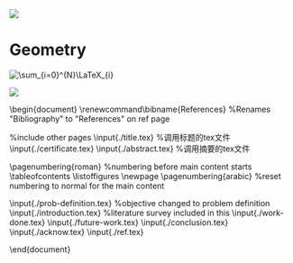 
<head>
    <script src="https://cdn.mathjax.org/mathjax/latest/MathJax.js?config=TeX-AMS-MML_HTMLorMML" type="text/javascript"></script>
    <img src="http://latex.codecogs.com/gif.latex?\frac{\partial J}{\partial \theta_k^{(j)}}=\sum_{i:r(i,j)=1}{\big((\theta^{(j)})^Tx^{(i)}-y^{(i,j)}\big)x_k^{(i)}}+\lambda \theta_k^{(j)}" />
    <script type="text/x-mathjax-config">
        MathJax.Hub.Config({
            tex2jax: {
            skipTags: ['script', 'noscript', 'style', 'textarea', 'pre'],
            inlineMath: [['$','$']]
            }
        });
    </script>
</head>

# Geometry


![\sum_{i=0}^{N}\LaTeX_{i}](https://latex.codecogs.com/gif.latex?\sum_{i=0}^{N}\LaTeX_{i})


<img src="http://latex.codecogs.com/gif.latex?\frac{\partial J}{\partial \theta_k^{(j)}}=\sum_{i:r(i,j)=1}{\big((\theta^{(j)})^Tx^{(i)}-y^{(i,j)}\big)x_k^{(i)}}+\lambda \theta_k^{(j)}" />


 \begin{document}
\renewcommand\bibname{References} %Renames "Bibliography" to "References" on ref page
 
 %include other pages
\input{./title.tex}                 %调用标题的tex文件
\input{./certificate.tex}
\input{./abstract.tex}              %调用摘要的tex文件

\pagenumbering{roman} %numbering before main content starts
\tableofcontents
\listoffigures
\newpage
\pagenumbering{arabic} %reset numbering to normal for the main content

 \input{./prob-definition.tex} %objective changed to problem definition
\input{./introduction.tex} %literature survey included in this
\input{./work-done.tex}
\input{./future-work.tex}
 \input{./conclusion.tex}
\input{./acknow.tex}
\input{./ref.tex}

\end{document}
